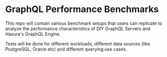 # GraphQL Performance Benchmarks

This repo will contain various benchmark setups that users can replicate to analyze the performance characteristics of DIY GraphQL Servers and Hasura's GraphQL Engine.

Tests will be done for different workloads, different data sources (like PostgreSQL, Oracle etc) and different querying use cases.